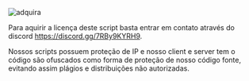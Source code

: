 ![adquira](https://github.com/SylvioLeonZanotti/Harry_CarroForte/assets/123652053/fad2bb93-5401-4886-8cf2-67445d03ebce)

Para aquirir a licença deste script basta entrar em contato através do discord https://discord.gg/7RBy9KYRH9.

Nossos scripts possuem proteção de IP e nosso client e server tem o código são ofuscados como forma de proteção de nosso código fonte, evitando assim plágios e distribuições não autorizadas.
